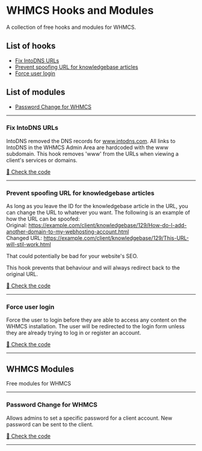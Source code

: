 # WHMCS Hooks and Modules
A collection of free hooks and modules for WHMCS.

## List of hooks

- [Fix IntoDNS URLs](#fix-intodns-urls)
- [Prevent spoofing URL for knowledgebase articles](#prevent-spoofing-url-for-knowledgebase-articles)
- [Force user login](#force-user-login)

## List of modules

- [Password Change for WHMCS](#password-change-for-whmcs)

---
### Fix IntoDNS URLs
IntoDNS removed the DNS records for www.intodns.com. All links to IntoDNS in the WHMCS Admin Area are hardcoded
with the www subdomain.
This hook removes 'www' from the URLs when viewing a client's services or domains.

[🔗 Check the code](hooks/FixIntoDNSURLs.php)
___
### Prevent spoofing URL for knowledgebase articles
As long as you leave the ID for the knowledgebase article in the URL, you can change the URL to whatever you want. 
The following is an example of how the URL can be spoofed:<br>
Original: https://example.com/client/knowledgebase/129/How-do-I-add-another-domain-to-my-webhosting-account.html <br>
Changed URL: https://example.com/client/knowledgebase/129/This-URL-will-stil-work.html

That could potentially be bad for your website's SEO. 

This hook prevents that behaviour and will always redirect back to the original URL.

[🔗 Check the code](hooks/FixKnowledgebaseRedirects.php)
___
### Force user login
Force the user to login before they are able to access any content on the WHMCS installation. 
The user will be redirected to the login form unless they are already trying to log in or register an account.

[🔗 Check the code](hooks/ForceUserLogin.php)

---
## WHMCS Modules
Free modules for WHMCS

---

### Password Change for WHMCS
Allows admins to set a specific password for a client account. New password can be sent to the client.

[🔗 Check the code](modules/addons/WHMCSPasswordChange)

---
